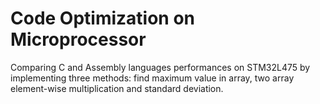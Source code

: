 # Code Optimization on Microprocessor

Comparing C and Assembly languages performances on STM32L475 by implementing three methods: find maximum value in array, two array element-wise multiplication and standard deviation.
